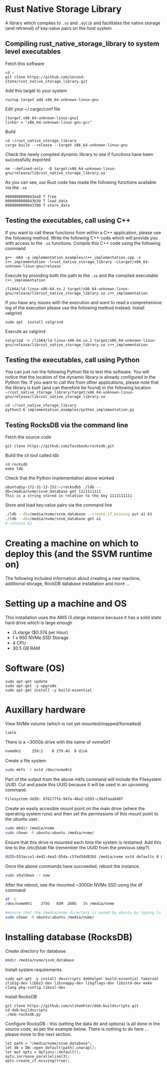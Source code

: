 # Rust Native Storage Library

A library which compiles to `.so` and `.dylib` and facilitates the native storage (and retrieval) of key:value pairs on the host system

## Compiling rust_native_storage_library to system level executables

Fetch this software
```
cd ~
git clone https://github.com/second-state/rust_native_storage_library.git
```
Add this target to your system
```
rustup target add x86_64-unknown-linux-gnu
```
Edit your ~/.cargo/conf file
```
[target.x86_64-unknown-linux-gnu]
linker = "x86_64-unknown-linux-gnu-gcc"
```
Build
```
cd ~/rust_native_storage_library
cargo build --release --target x86_64-unknown-linux-gnu
```
Check the newly compiled dynamic library to see if functions have been successfully exported
```
nm --defined-only  -D target/x86_64-unknown-linux-gnu/release/librust_native_storage_library.so
```
As you can see, our Rust code has made the following functions available via the `.so`
```
0000000000043ea0 T free
0000000000043b30 T load_data
0000000000043700 T store_data
```
## Testing the executables, call using C++
If you want to call these functions from within a C++ application, please use the following method.
Write the following C++ code which will provide you with access to the `.so` functions.
Compile this C++ code using the following command
```
g++ -m64 -g implementation_examples/c++_implementation.cpp -o c++_implementation -lrust_native_storage_library -Ltarget/x86_64-unknown-linux-gnu/release

```
Execute by providing both the path to the `.so` and the compiled executable `c++_implementation`
```
/lib64/ld-linux-x86-64.so.2 target/x86_64-unknown-linux-gnu/release/librust_native_storage_library.so c++_implementation 
```
If you have any issues with the execution and want to read a comprehensive log of the execution please use the following method instead.
Install valgrind
```
sudo apt  install valgrind
```
Execute as valgrind
```
valgrind -v /lib64/ld-linux-x86-64.so.2 target/x86_64-unknown-linux-gnu/release/librust_native_storage_library.so c++_implementation 

```
## Testing the executables, call using Python
You can just run the following Python file to test this software. You will notice that the location of the dynamic library is already configured in the Python file. If you want to call this from other applications, please note that the library is built (and can therefore be found) in the following location `~/rust_native_storage_library/target/x86_64-unknown-linux-gnu/release/librust_native_storage_library.so`
```
cd ~/rust_native_storage_library
python3.6 implementation_examples/python_implementation.py
```
## Testing RocksDB via the command line
Fetch the source code
```
git clone https://github.com/facebook/rocksdb.git
```
Build the cli tool called ldb
```
cd rocksdb
make ldb
```
Check that the Python implementation above worked
```
ubuntu@ip-172-31-13-152:~/rocksdb$ ./ldb --db=/media/nvme/ssvm_database get 1111111111
This is a string stored in relation to the key 1111111111
```
Store and load key:value pairs via the command line
```bash
./ldb --db=/media/nvme/ssvm_database --create_if_missing put a1 b1
./ldb --db=/media/nvme/ssvm_database get a1
# returns b1
```
# Creating a machine on which to deploy this (and the SSVM runtime on)
The following included information about creating a new machine, additional storage, RockDB database installation and more ...

# Setting up a machine and OS
This installation uses the AWS i3.xlarge instance because it has a solid state hard drive which is large enough
- i3.xlarge ($0.374 per Hour)
- 1 x 950 NVMe SSD Storage
- 4 CPU
- 30.5 GB RAM

# Software (OS)
```
sudo apt-get update
sudo apt-get -y upgrade
sudo apt-get install -y build-essential
```

# Auxillary hardware
View NVMe volume (which is not yet mounted/mapped/formatted)
```bash
lsblk
```
There is a ~300Gb drive with the name of nvme0n1
```bash
nvme0n1     259:2    0 279.4G  0 disk 
```
Create a file system
```bash
sudo mkfs -t ext4 /dev/nvme0n1 
```
Part of the output from the above mkfs command will include the Filesystem UUID. Cut and paste this UUID because it will be used in an upcoming command.
```bash
Filesystem UUID: 6f6177fe-947a-46a2-b593-c36dfaaa8407
```
Create an easily accesible mount point on the main drive (where the operating system runs) and then set the permissions of this mount point to the ubuntu user.
```bash
sudo mkdir /media/nvme
sudo chown -R ubuntu:ubuntu /media/nvme/
```
Ensure that this drive is mounted each time the system is restarted. Add this line to the */etc/fstab* file (remember the UUID from the previous step?).
```bash
UUID=553acce1-4e42-4ea3-85da-c57ed3dd82b5 /media/nvme ext4 defaults 0 0
```
Once the above commands have succeeded, reboot the instance.
```bash
sudo shutdown -r now
```
After the reboot, see the mounted ~300Gb NVMe SSD using the df command
```bash
df -h
/dev/nvme0n1    275G   65M  260G   1% /media/nvme
```
```bash
#ensure that the /media/nvme directory is owned by ubuntu by typing ls -la /media/nvme If it is not then type the following command
sudo chown -R ubuntu:ubuntu /media/nvme/
```

# Installing database (RocksDB)
Create directory for database
```bash
mkdir /media/nvme/ssvm_database
```

Install system requirements
```
sudo apt-get -y install devscripts debhelper build-essential fakeroot zlib1g-dev libbz2-dev libsnappy-dev libgflags-dev libzstd-dev make clang pkg-config libssl-dev
```
Install RocksDB
```
git clone https://github.com/ulikoehler/deb-buildscripts.git
cd deb-buildscripts
./deb-rocksdb.py
```
Configure RocksDB - this (setting the data dir and options) is all done in the source code, as per the example below. There is nothing to do here ... please move to the next section.
```
let path = "/media/nvme/ssvm_database";
let db = DB::open_default(path).unwrap();
let mut opts = Options::default();
opts.increase_parallelism(3);
opts.create_if_missing(true);
```
